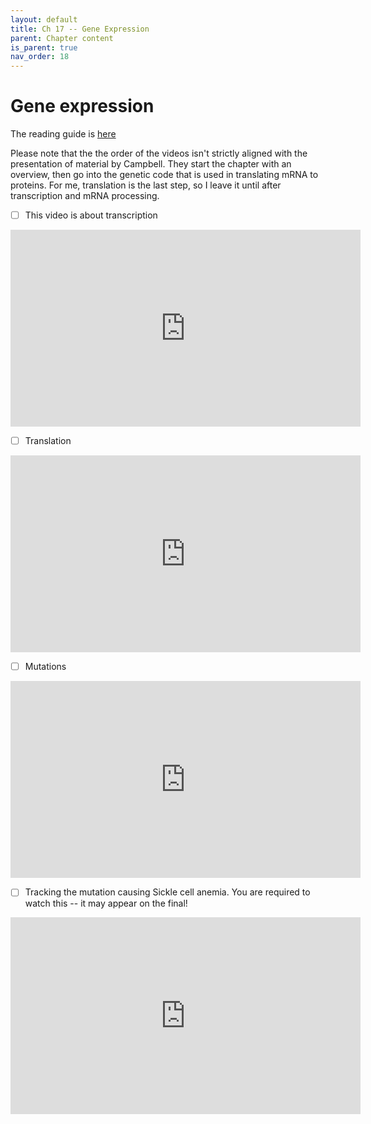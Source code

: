```yaml
---
layout: default
title: Ch 17 -- Gene Expression
parent: Chapter content
is_parent: true
nav_order: 18
---
```


# Gene expression

The reading guide is [here](ch17_rg.html)

Please note that the the order of the videos isn't strictly aligned with the presentation of material by Campbell. They start the chapter with an overview, then go into the genetic code that is used in translating mRNA to proteins. For me, translation is the last step, so I leave it until after transcription and mRNA processing.

- [ ] This video is about transcription
<iframe width="560" height="315" src="https://www.youtube.com/embed/GjRCAI6tjac" frameborder="0" allow="accelerometer; autoplay; clipboard-write; encrypted-media; gyroscope; picture-in-picture" allowfullscreen></iframe>

- [ ] Translation
<iframe width="560" height="315" src="https://www.youtube.com/embed/mnlfWfENiCc" frameborder="0" allow="accelerometer; autoplay; clipboard-write; encrypted-media; gyroscope; picture-in-picture" allowfullscreen></iframe>

- [ ] Mutations
<iframe width="560" height="315" src="https://www.youtube.com/embed/zLmldcs5dTo" frameborder="0" allow="accelerometer; autoplay; clipboard-write; encrypted-media; gyroscope; picture-in-picture" allowfullscreen></iframe>

- [ ] Tracking the mutation causing Sickle cell anemia. You are required to watch this -- it may appear on the final!
<iframe width="560" height="315" src="https://www.youtube.com/embed/Zsbhvl2nVNE" frameborder="0" allow="accelerometer; autoplay; clipboard-write; encrypted-media; gyroscope; picture-in-picture" allowfullscreen></iframe>
